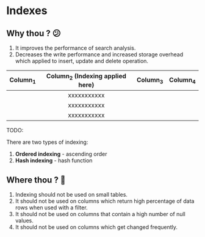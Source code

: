 # Indexes

## Why thou ? 😕

1. It improves the performance of search analysis.
2. Decreases the write performance and increased storage overhead which applied to insert, update and delete operation.

| Column<sub>1</sub> | Column<sub>2</sub> (Indexing applied here) | Column<sub>3</sub> | Column<sub>4</sub> |
| ------------------ | :----------------------------------------: | ------------------ | ------------------ |
|                    |                xxxxxxxxxxx                 |                    |                    |
|                    |                xxxxxxxxxxx                 |                    |                    |
|                    |                xxxxxxxxxxx                 |                    |                    |

TODO:

There are two types of indexing:

1. **Ordered indexing** - ascending order
2. **Hash indexing** - hash function

## Where thou ? 🤨

1. Indexing should not be used on small tables.
2. It should not be used on columns which return high percentage of data rows when used with a filter.
3. It should not be used on columns that contain a high number of null values.
4. It should not be used on columns which get changed frequently.
